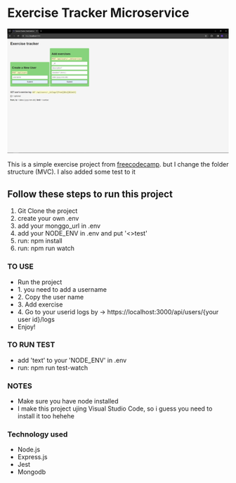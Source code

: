 # Exercise Tracker Microservice

<img src="./readme/Capture.PNG" alt="Screenshot of the project">
<p>This is a simple exercise project from <a href="www.freecodecamp.com">freecodecamp</a>. but I change the folder structure (MVC). I also added some test to it</p>
<h2>Follow these steps to run this project</h2>

<ol>
<li>Git Clone the project</li>
<li>create your own .env</li>
<li>add your monggo_url in .env</li>
<li>add your NODE_ENV in .env and put '<>test'</li>
<li>run: npm install</li>
<li>run: npm run watch</li>
</ol>

<h3>TO USE</h3>
<ul>
<li> Run the project</li>
<li> 1. you need to add a username</li>
<li> 2. Copy the user name</li>
<li> 3. Add exercise</li>
<li> 4. Go to your userid logs by -> https://localhost:3000/api/users/{your user id}/logs</li>
<li> Enjoy!</li>
</ul>
<h3>TO RUN TEST </h3>

- add 'text' to your 'NODE_ENV' in .env
- run: npm run test-watch

<h3>NOTES</h3>

- Make sure you have node installed
- I make this project ujing Visual Studio Code, so i guess you need to install it too hehehe

<h3>Technology used</h3>

- Node.js
- Express.js
- Jest
- Mongodb
